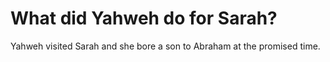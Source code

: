 # What did Yahweh do for Sarah?

Yahweh visited Sarah and she bore a son to Abraham at the promised time.

